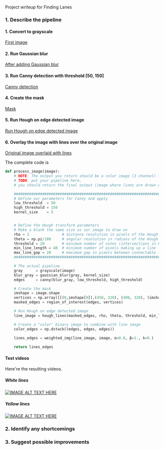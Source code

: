 Project writeup for Finding Lanes


### 1. Describe the pipeline

#### 1. Convert to grayscale
[First image](writeup_images/step_1.jpg?raw=true "Convert to grayscale")

#### 2. Run Gaussian blur
[After adding Gaussian blur](writeup_images/step_2.jpg?raw=true "Run Gaussian blur")

#### 3. Run Canny detection with threshold [50, 150]
[Canny detection](writeup_images/step_3.jpg?raw=true "Canny detection")

#### 4. Create the mask
[Mask](writeup_images/step_4.jpg?raw=true "Mask")

#### 5. Run Hough on edge detected image
[Run Hough on edge detected image](writeup_images/step_5.jpg?raw=true "Run Hough on edge detected image")

#### 6. Overlay the image with lines over the original image
[Original image overlaid with lines](writeup_images/step_6.jpg?raw=true "Original image overlaid with lines")

The complete code is

```python
def process_image(image):
    # NOTE: The output you return should be a color image (3 channel) for processing video below
    # TODO: put your pipeline here,
    # you should return the final output (image where lines are drawn on lanes)

    ########################################################################################
    # Define our parameters for Canny and apply
    low_threshold  = 50
    high_threshold = 150
    kernel_size    = 5


    # Define the Hough transform parameters
    # Make a blank the same size as our image to draw on
    rho = 2               # distance resolution in pixels of the Hough grid
    theta = np.pi/180     # angular resolution in radians of the Hough grid
    threshold = 20        # minimum number of votes (intersections in Hough grid cell)
    min_line_length = 40  # minimum number of pixels making up a line
    max_line_gap = 20     # maximum gap in pixels between connectable line segments
    ########################################################################################

    # The actual pipeline
    gray      = grayscale(image)
    blur_gray = gaussian_blur(gray, kernel_size)
    edges     = canny(blur_gray, low_threshold, high_threshold)

    # Create the mask
    imshape = image.shape
    vertices = np.array([[(0,imshape[0]),(450, 320), (490, 320), (imshape[1],imshape[0])]], dtype=np.int32)
    masked_edges = region_of_interest(edges, vertices)

    # Run Hough on edge detected image
    line_image = hough_lines(masked_edges, rho, theta, threshold, min_line_length, max_line_gap)

    # Create a "color" binary image to combine with line image
    color_edges = np.dstack((edges, edges, edges)) 

    lines_edges = weighted_img(line_image, image, α=0.8, β=1., λ=0.)
    
    return lines_edges
```

#### Test videos

Here're the resulting videos.
##### White lines
[![IMAGE ALT TEXT HERE](https://img.youtube.com/vi/4ANCYahKC5c/0.jpg)](https://www.youtube.com/watch?v=Q4ANCYahKC5c)

##### Yellow lines
[![IMAGE ALT TEXT HERE](https://img.youtube.com/vi/Q9WYJ_0Ic28/0.jpg)](https://www.youtube.com/watch?v=Q9WYJ_0Ic28)

### 2. Identify any shortcomings


### 3. Suggest possible improvements